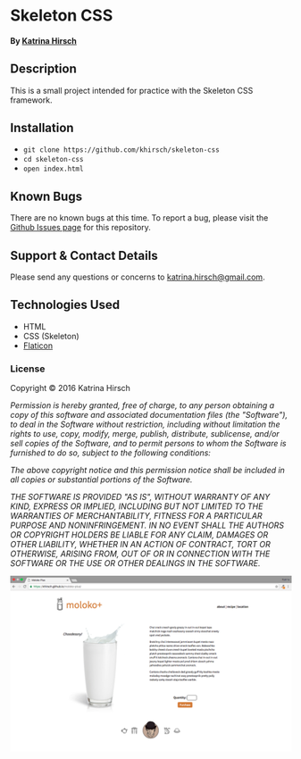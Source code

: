 # Skeleton CSS

#### By [Katrina Hirsch](https://github.com/khirsch)

## Description

This is a small project intended for practice with the Skeleton CSS framework.

## Installation

* `git clone https://github.com/khirsch/skeleton-css`
* `cd skeleton-css`
* `open index.html`

## Known Bugs

There are no known bugs at this time. To report a bug, please visit the [Github Issues page](https://github.com/khirsch/skeleton-css/issues) for this repository.

## Support & Contact Details

Please send any questions or concerns to katrina.hirsch@gmail.com.

## Technologies Used

* HTML
* CSS (Skeleton)
* [Flaticon](http://flaticon.com)

### License

Copyright &copy; 2016 Katrina Hirsch

_Permission is hereby granted, free of charge, to any person obtaining a copy of this software and associated documentation files (the "Software"), to deal in the Software without restriction, including without limitation the rights to use, copy, modify, merge, publish, distribute, sublicense, and/or sell copies of the Software, and to permit persons to whom the Software is furnished to do so, subject to the following conditions:_

_The above copyright notice and this permission notice shall be included in all copies or substantial portions of the Software._

_THE SOFTWARE IS PROVIDED "AS IS", WITHOUT WARRANTY OF ANY KIND, EXPRESS OR IMPLIED, INCLUDING BUT NOT LIMITED TO THE WARRANTIES OF MERCHANTABILITY, FITNESS FOR A PARTICULAR PURPOSE AND NONINFRINGEMENT. IN NO EVENT SHALL THE AUTHORS OR COPYRIGHT HOLDERS BE LIABLE FOR ANY CLAIM, DAMAGES OR OTHER LIABILITY, WHETHER IN AN ACTION OF CONTRACT, TORT OR OTHERWISE, ARISING FROM, OUT OF OR IN CONNECTION WITH THE SOFTWARE OR THE USE OR OTHER DEALINGS IN THE SOFTWARE._

<p align="center">
  <img src="https://raw.githubusercontent.com/khirsch/moloko-plus/master/screen-shot.png">
</p>
